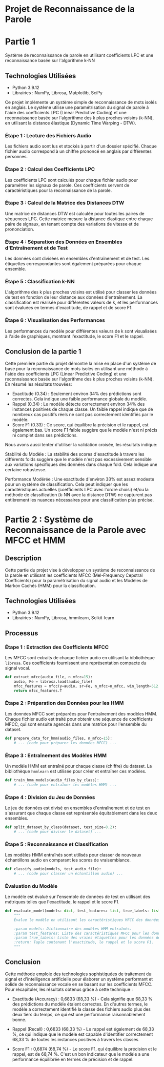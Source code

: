 # Projet de Reconnaissance de la Parole

# Partie 1
Système de reconnaissance de parole en utilisant coefficients LPC et une reconnaissance basée sur l'algorithme k-NN

## Technologies Utilisées
- Python 3.9.12
- Librairies : NumPy, Librosa, Matplotlib, SciPy

Ce projet implémente un système simple de reconnaissance de mots isolés en anglais. Le système utilise une paramétrisation du signal de parole à l'aide des coefficients LPC (Linear Predictive Coding) et une reconnaissance basée sur l'algorithme des k plus proches voisins (k-NN), en utilisant la distance élastique (Dynamic Time Warping - DTW).

### Étape 1 : Lecture des Fichiers Audio
Les fichiers audio sont lus et stockés à partir d'un dossier spécifié. Chaque fichier audio correspond à un chiffre prononcé en anglais par différentes personnes.

### Étape 2 : Calcul des Coefficients LPC
Les coefficients LPC sont calculés pour chaque fichier audio pour paramétrer les signaux de parole. Ces coefficients servent de caractéristiques pour la reconnaissance de la parole.

### Étape 3 : Calcul de la Matrice des Distances DTW
Une matrice de distances DTW est calculée pour toutes les paires de séquences LPC. Cette matrice mesure la distance élastique entre chaque paire de signaux, en tenant compte des variations de vitesse et de prononciation.

### Étape 4 : Séparation des Données en Ensembles d'Entraînement et de Test
Les données sont divisées en ensembles d'entraînement et de test. Les étiquettes correspondantes sont également préparées pour chaque ensemble.

### Étape 5 : Classification k-NN
L'algorithme des k plus proches voisins est utilisé pour classer les données de test en fonction de leur distance aux données d'entraînement. La classification est réalisée pour différentes valeurs de k, et les performances sont évaluées en termes d'exactitude, de rappel et de score F1.

### Étape 6 : Visualisation des Performances
Les performances du modèle pour différentes valeurs de k sont visualisées à l'aide de graphiques, montrant l'exactitude, le score F1 et le rappel.


## Conclusion de la partie 1
Cette première partie du projet démontre la mise en place d'un système de base pour la reconnaissance de mots isolés en utilisant une méthode à l'aide des coefficients LPC (Linear Predictive Coding) et une reconnaissance basée sur l'algorithme des k plus proches voisins (k-NN). En résumé les résultats trouvées:

- Exactitude (0.34) : Seulement environ 34% des prédictions sont correctes. Cela indique une faible performance globale du modèle.
- Rappel (0.34) : Le modèle détecte correctement environ 34% des instances positives de chaque classe. Un faible rappel indique que de nombreux cas positifs réels ne sont pas correctement identifiés par le modèle.
- Score F1 (0.33) : Ce score, qui équilibre la précision et le rappel, est également bas. Un score F1 faible suggère que le modèle n'est ni précis ni complet dans ses prédictions.

Nous avons aussi tenter d'utiliser la validation croisée, les résultats indique:

Stabilité du Modèle : La stabilité des scores d'exactitude à travers les différents folds suggère que le modèle n'est pas excessivement sensible aux variations spécifiques des données dans chaque fold. Cela indique une certaine robustesse.

Performance Modérée : Une exactitude d'environ 33% est assez modeste pour un système de classification. Cela peut indiquer que les caractéristiques actuelles (coefficients LPC avec l'ordre choisi) et/ou la méthode de classification (k-NN avec la distance DTW) ne capturent pas entièrement les nuances nécessaires pour une classification plus précise.

# Partie 2 : Système de Reconnaissance de la Parole avec MFCC et HMM

## Description
Cette partie du projet vise à développer un système de reconnaissance de la parole en utilisant les coefficients MFCC (Mel-Frequency Cepstral Coefficients) pour la paramétrisation du signal audio et les Modèles de Markov Cachés (HMM) pour la classification. 


## Technologies Utilisées
- Python 3.9.12
- Librairies : NumPy, Librosa, hmmlearn, Scikit-learn

## Processus

### Étape 1 : Extraction des Coefficients MFCC
Les MFCC sont extraits de chaque fichier audio en utilisant la bibliothèque `librosa`. Ces coefficients fournissent une représentation compacte du signal vocal.

```python
def extract_mfcc(audio_file, n_mfcc=15):
    audio, Fe = librosa.load(audio_file)
    mfcc_features = mfcc(y=audio, sr=Fe, n_mfcc=n_mfcc, win_length=512, hop_length=512//2)
    return mfcc_features.T
```

### Étape 2 : Préparation des Données pour les HMM
Les données MFCC sont préparées pour l'entraînement des modèles HMM. Chaque fichier audio est traité pour obtenir une séquence de coefficients MFCC, qui sont ensuite agencés dans une matrice pour l'ensemble du dataset.

```python
def prepare_data_for_hmm(audio_files, n_mfcc=15):
    # ... (code pour préparer les données MFCC) ...
```

### Étape 3 : Entraînement des Modèles HMM
Un modèle HMM est entraîné pour chaque classe (chiffre) du dataset. La bibliothèque `hmmlearn` est utilisée pour créer et entraîner ces modèles.

```python
def train_hmm_models(audio_files_by_class):
    # ... (code pour entraîner les modèles HMM) ...
```

### Étape 4 : Division du Jeu de Données
Le jeu de données est divisé en ensembles d'entraînement et de test en s'assurant que chaque classe est représentée équitablement dans les deux ensembles.

```python
def split_dataset_by_class(dataset, test_size=0.2):
    # ... (code pour diviser le dataset) ...
```

### Étape 5 : Reconnaissance et Classification
Les modèles HMM entraînés sont utilisés pour classer de nouveaux échantillons audio en comparant les scores de vraisemblance.

```python
def classify_audio(models, test_audio_file):
    # ... (code pour classer un échantillon audio) ...
```

### Évaluation du Modèle
Le modèle est évalué sur l'ensemble de données de test en utilisant des métriques telles que l'exactitude, le rappel et le score F1.

```python
def evaluate_model(models: dict, test_features: list, true_labels: list) -> tuple[float, float, float]:
    """
    Évalue le modèle en utilisant les caractéristiques MFCC des données de test.

    :param models: Dictionnaire des modèles HMM entraînés.
    :param test_features: Liste des caractéristiques MFCC pour les données de test.
    :param true_labels: Liste des vraies étiquettes pour les données de test.
    :return: Tuple contenant l'exactitude, le rappel et le score F1.
    """
```

## Conclusion

Cette méthode emploie des technologies sophistiquées de traitement du signal et d'intelligence artificielle pour élaborer un système performant et solide de reconnaissance vocale en se basant sur les coefficients MFCC. Pour récapituler, les résultats obtenus grâce à cette technique :

- Exactitude (Accuracy) : 0,6833 (68,33 %) - Cela signifie que 68,33 % des prédictions du modèle étaient correctes. En d'autres termes, le modèle a correctement identifié la classe des fichiers audio plus des deux tiers du temps, ce qui est une performance raisonnablement bonne.

- Rappel (Recall) : 0,6833 (68,33 %) - Le rappel est également de 68,33 %, ce qui indique que le modèle est capable d'identifier correctement 68,33 % de toutes les instances positives à travers les classes.

- Score F1 : 0,6874 (68,74 %) - Le score F1, qui équilibre la précision et le rappel, est de 68,74 %. C'est un bon indicateur que le modèle a une performance équilibrée en termes de précision et de rappel.
